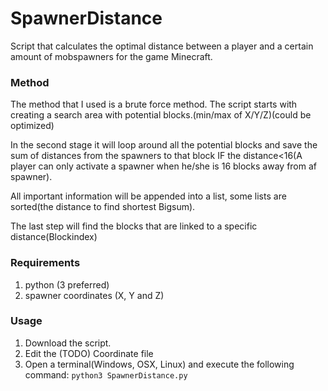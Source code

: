 # SpawnerDistance
Script that calculates the optimal distance between a player and a certain amount of mobspawners for the game Minecraft.
### Method ###
The method that I used is a brute force method.
The script starts with creating a search area with potential blocks.(min/max of X/Y/Z)(could be optimized)

In the second stage it will loop around all the potential blocks and save the sum of distances from the spawners to that block IF the distance<16(A player can only activate a spawner when he/she is 16 blocks away from af spawner).

All important information will be appended into a list, some lists are sorted(the distance to find shortest Bigsum).

The last step will find the blocks that are linked to a specific distance(Blockindex)

### Requirements ###
1. python (3 preferred)
2. spawner coordinates (X, Y and Z)

### Usage ###

1. Download the script.
2. Edit the (TODO) Coordinate file
3. Open a terminal(Windows, OSX, Linux) and execute the following command: `python3 SpawnerDistance.py`
